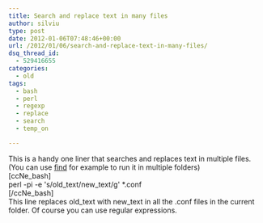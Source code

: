 ```yaml
---
title: Search and replace text in many files
author: silviu
type: post
date: 2012-01-06T07:48:46+00:00
url: /2012/01/06/search-and-replace-text-in-many-files/
dsq_thread_id:
  - 529416655
categories:
  - old
tags:
  - bash
  - perl
  - regexp
  - replace
  - search
  - temp_on

---
```

This is a handy one liner that searches and replaces text in multiple files. (You can use [find][1] for example to run it in multiple folders)  
[ccNe_bash]  
perl -pi -e 's/old\_text/new\_text/g' *.conf  
[/ccNe_bash]  
This line replaces old\_text with new\_text in all the .conf files in the current folder. Of course you can use regular expressions.

 [1]: http://manpages.sgvulcan.com/find.1.php